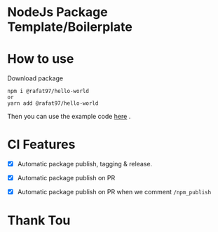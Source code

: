 # NodeJs Package Template/Boilerplate

# How to use 

Download package
```
npm i @rafat97/hello-world
or
yarn add @rafat97/hello-world
```

Then you can use the example code [here](./example) .


# CI Features

 * [x] Automatic package publish, tagging & release.
 * [x] Automatic package publish on PR
 * [x] Automatic package publish on PR when we comment `/npm_publish`


# Thank Tou
